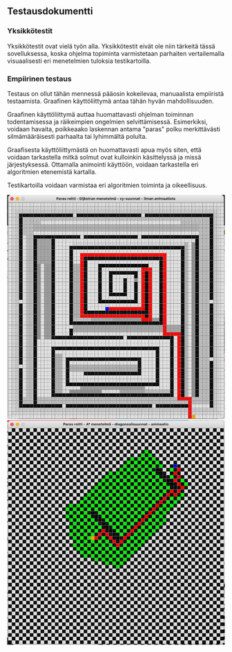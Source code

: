 ## Testausdokumentti

### Yksikkötestit

Yksikkötestit ovat vielä työn alla.  Yksikkötestit eivät ole niin tärkeitä tässä sovelluksessa, koska ohjelma topiminta varmistetaan parhaiten vertailemalla visuaalisesti eri menetelmien tuloksia testikartoilla.

### Empiirinen testaus

Testaus on ollut tähän mennessä pääosin kokeilevaa, manuaalista empiiristä testaamista.  Graafinen käyttöliittymä antaa tähän hyvän mahdollisuuden.

Graafinen käyttöliittymä auttaa huomattavasti ohjelman toiminnan todentamisessa ja räikeimpien ongelmien selvittämisessä. Esimerkiksi, voidaan havaita, poikkeaako laskennan antama "paras" polku merkittävästi silmämääräisesti parhaalta tai lyhimmältä polulta. 

Graafisesta käyttöliittymästä on huomattavasti apua myös siten, että voidaan tarkastella mitkä solmut ovat kulloinkin käsittelyssä ja missä järjestyksessä.  Ottamalla animointi käyttöön, voidaan tarkastella eri algoritmien etenemistä kartalla.

Testikartoilla voidaan varmistaa eri algoritmien toiminta ja oikeellisuus.

<img src="/dokumentaatio/png/viikko3.png" width="750">

<img src="/dokumentaatio/png/testikartta3.png" width="750">
